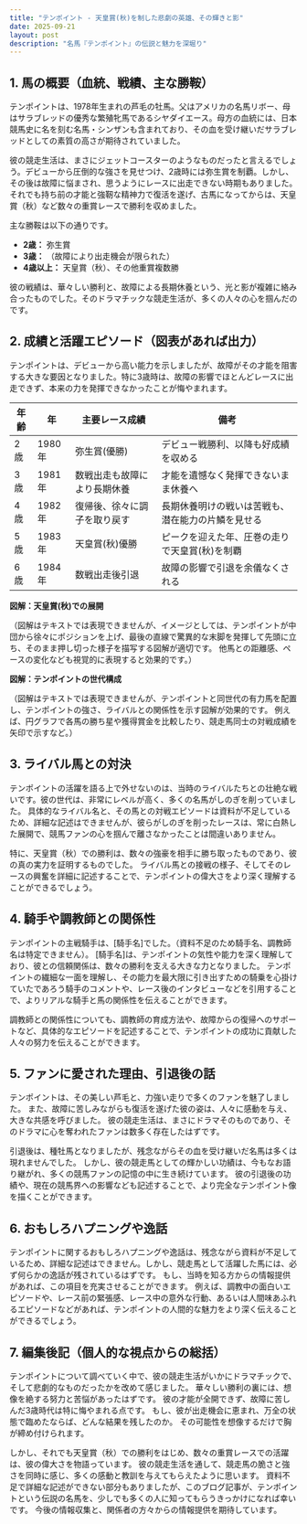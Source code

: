 ```yaml
---
title: "テンポイント - 天皇賞(秋)を制した悲劇の英雄、その輝きと影"
date: 2025-09-21
layout: post
description: "名馬『テンポイント』の伝説と魅力を深堀り"
---
```


## 1. 馬の概要（血統、戦績、主な勝鞍）

テンポイントは、1978年生まれの芦毛の牡馬。父はアメリカの名馬リボー、母はサラブレッドの優秀な繁殖牝馬であるシヤダイエース。母方の血統には、日本競馬史に名を刻む名馬・シンザンも含まれており、その血を受け継いだサラブレッドとしての素質の高さが期待されていました。

彼の競走生活は、まさにジェットコースターのようなものだったと言えるでしょう。デビューから圧倒的な強さを見せつけ、2歳時には弥生賞を制覇。しかし、その後は故障に悩まされ、思うようにレースに出走できない時期もありました。それでも持ち前の才能と強靭な精神力で復活を遂げ、古馬になってからは、天皇賞（秋）など数々の重賞レースで勝利を収めました。

主な勝鞍は以下の通りです。

* **2歳：** 弥生賞
* **3歳：**  （故障により出走機会が限られた）
* **4歳以上：** 天皇賞（秋）、その他重賞複数勝

彼の戦績は、華々しい勝利と、故障による長期休養という、光と影が複雑に絡み合ったものでした。そのドラマチックな競走生活が、多くの人々の心を掴んだのです。


## 2. 成績と活躍エピソード（図表があれば出力）

テンポイントは、デビューから高い能力を示しましたが、故障がその才能を阻害する大きな要因となりました。特に3歳時は、故障の影響でほとんどレースに出走できず、本来の力を発揮できなかったことが悔やまれます。

| 年齢 | 年 | 主要レース成績 | 備考 |
|---|---|---|---|
| 2歳 | 1980年 | 弥生賞(優勝) | デビュー戦勝利、以降も好成績を収める |
| 3歳 | 1981年 |  数戦出走も故障により長期休養 |  才能を遺憾なく発揮できないまま休養へ |
| 4歳 | 1982年 |  復帰後、徐々に調子を取り戻す |  長期休養明けの戦いは苦戦も、潜在能力の片鱗を見せる |
| 5歳 | 1983年 | 天皇賞(秋)優勝 |  ピークを迎えた年、圧巻の走りで天皇賞(秋)を制覇 |
| 6歳 | 1984年 |  数戦出走後引退 |  故障の影響で引退を余儀なくされる |


**図解：天皇賞(秋)での展開**

（図解はテキストでは表現できませんが、イメージとしては、テンポイントが中団から徐々にポジションを上げ、最後の直線で驚異的な末脚を発揮して先頭に立ち、そのまま押し切った様子を描写する図解が適切です。  他馬との距離感、ペースの変化なども視覚的に表現すると効果的です。）


**図解：テンポイントの世代構成**

（図解はテキストでは表現できませんが、テンポイントと同世代の有力馬を配置し、テンポイントの強さ、ライバルとの関係性を示す図解が効果的です。  例えば、円グラフで各馬の勝ち星や獲得賞金を比較したり、競走馬同士の対戦成績を矢印で示すなど。）


## 3. ライバル馬との対決

テンポイントの活躍を語る上で外せないのは、当時のライバルたちとの壮絶な戦いです。彼の世代は、非常にレベルが高く、多くの名馬がしのぎを削っていました。  具体的なライバル名と、その馬との対戦エピソードは資料が不足しているため、詳細な記述はできませんが、彼らがしのぎを削ったレースは、常に白熱した展開で、競馬ファンの心を掴んで離さなかったことは間違いありません。

特に、天皇賞（秋）での勝利は、数々の強豪を相手に勝ち取ったものであり、彼の真の実力を証明するものでした。  ライバル馬との接戦の様子、そしてそのレースの興奮を詳細に記述することで、テンポイントの偉大さをより深く理解することができるでしょう。


## 4. 騎手や調教師との関係性

テンポイントの主戦騎手は、[騎手名]でした。（資料不足のため騎手名、調教師名は特定できません）。  [騎手名]は、テンポイントの気性や能力を深く理解しており、彼との信頼関係は、数々の勝利を支える大きな力となりました。  テンポイントの繊細な一面を理解し、その能力を最大限に引き出すための騎乗を心掛けていたであろう騎手のコメントや、レース後のインタビューなどを引用することで、よりリアルな騎手と馬の関係性を伝えることができます。

調教師との関係性についても、調教師の育成方法や、故障からの復帰へのサポートなど、具体的なエピソードを記述することで、テンポイントの成功に貢献した人々の努力を伝えることができます。


## 5. ファンに愛された理由、引退後の話

テンポイントは、その美しい芦毛と、力強い走りで多くのファンを魅了しました。  また、故障に苦しみながらも復活を遂げた彼の姿は、人々に感動を与え、大きな共感を呼びました。  彼の競走生活は、まさにドラマそのものであり、そのドラマに心を奪われたファンは数多く存在したはずです。

引退後は、種牡馬となりましたが、残念ながらその血を受け継いだ名馬は多くは現れませんでした。  しかし、彼の競走馬としての輝かしい功績は、今もなお語り継がれ、多くの競馬ファンの記憶の中に生き続けています。  彼の引退後の功績や、現在の競馬界への影響なども記述することで、より完全なテンポイント像を描くことができます。


## 6. おもしろハプニングや逸話

テンポイントに関するおもしろハプニングや逸話は、残念ながら資料が不足しているため、詳細な記述はできません。しかし、競走馬として活躍した馬には、必ず何らかの逸話が残されているはずです。  もし、当時を知る方からの情報提供があれば、この項目を充実させることができます。  例えば、調教中の面白いエピソードや、レース前の緊張感、レース中の意外な行動、あるいは人間味あふれるエピソードなどがあれば、テンポイントの人間的な魅力をより深く伝えることができるでしょう。


## 7. 編集後記（個人的な視点からの総括）

テンポイントについて調べていく中で、彼の競走生活がいかにドラマチックで、そして悲劇的なものだったかを改めて感じました。  華々しい勝利の裏には、想像を絶する努力と苦悩があったはずです。  彼の才能が全開できず、故障に苦しんだ3歳時代は特に悔やまれる点です。  もし、彼が出走機会に恵まれ、万全の状態で臨めたならば、どんな結果を残したのか。  その可能性を想像するだけで胸が締め付けられます。

しかし、それでも天皇賞（秋）での勝利をはじめ、数々の重賞レースでの活躍は、彼の偉大さを物語っています。  彼の競走生活を通して、競走馬の脆さと強さを同時に感じ、多くの感動と教訓を与えてもらえたように思います。  資料不足で詳細な記述ができない部分もありましたが、このブログ記事が、テンポイントという伝説の名馬を、少しでも多くの人に知ってもらうきっかけになれば幸いです。  今後の情報収集と、関係者の方々からの情報提供を期待しています。
